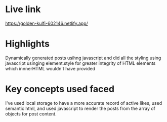 # Live link
https://golden-kulfi-602146.netlify.app/

# Highlights
Dynamically generated posts usihng javascript and did all the styling using javascript usinging element.style for greater integrity of HTML elements which innnerHTML wouldn't have provided

# Key concepts used faced
I've used local storage to have a more accurate record of active likes, used semantic html, and used javascript to render the posts from the array of objects for post content.
